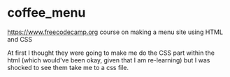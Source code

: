 # coffee_menu
https://www.freecodecamp.org course on making a menu site using HTML and CSS

At first I thought they were going to make me do the CSS part within the html (which would've been okay, given that I am re-learning) but I was shocked to see them take me to a css file.
